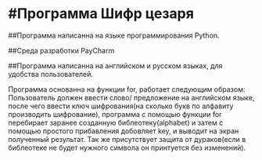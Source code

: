 #Программа Шифр цезаря
=================


##Программа написанна на языке программирования Python.


##Среда разработки PayCharm 

##Программа написанна на английском и русском языках, для удобства пользователей.


Программа основанна на функции for, работает следующим образом: Пользователь должен ввести слово/ предложение на английском языке, после чего ввести ключ шифрования(на сколько букв по алфавиту производить шифрование), программа с помощью функции for перебирает заранее созданную библеотеку(alphabet) и затем с помощью простого прибавления добовляет key, и выводит на экран полученный результат.
Так же присутствует защита от дураков(если в библеотеке не будет нужного символа он принтуется без изменений).

